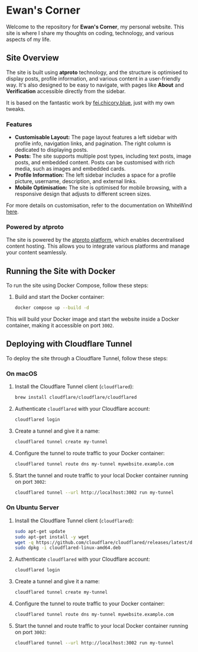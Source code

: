 # Ewan's Corner

Welcome to the repository for **Ewan's Corner**, my personal website. This site is where I share my thoughts on coding, technology, and various aspects of my life.

## Site Overview

The site is built using **atproto** technology, and the structure is optimised to display posts, profile information, and various content in a user-friendly way. It's also designed to be easy to navigate, with pages like **About** and **Verification** accessible directly from the sidebar.

It is based on the fantastic work by [fei.chicory.blue](https://codeberg.org/fei-chicory-blue/atproto-site), just with my own tweaks.

### Features

- **Customisable Layout:** The page layout features a left sidebar with profile info, navigation links, and pagination. The right column is dedicated to displaying posts.
- **Posts:** The site supports multiple post types, including text posts, image posts, and embedded content. Posts can be customised with rich media, such as images and embedded cards.
- **Profile Information:** The left sidebar includes a space for a profile picture, username, description, and external links.
- **Mobile Optimisation:** The site is optimised for mobile browsing, with a responsive design that adjusts to different screen sizes.

For more details on customisation, refer to the documentation on WhiteWind [here](https://whtwnd.com/did:plc:xz3euvkhf44iadavovbsmqoo/3laxrz4dl4s2f).

### Powered by atproto

The site is powered by the [atproto platform](https://atproto.com), which enables decentralised content hosting. This allows you to integrate various platforms and manage your content seamlessly.

## Running the Site with Docker

To run the site using Docker Compose, follow these steps:

1. Build and start the Docker container:

   ```sh
   docker compose up --build -d
   ```

This will build your Docker image and start the website inside a Docker container, making it accessible on port `3002`.

## Deploying with Cloudflare Tunnel

To deploy the site through a Cloudflare Tunnel, follow these steps:

### On macOS

1. Install the Cloudflare Tunnel client (`cloudflared`):

   ```sh
   brew install cloudflare/cloudflare/cloudflared
   ```

2. Authenticate `cloudflared` with your Cloudflare account:

   ```sh
   cloudflared login
   ```

3. Create a tunnel and give it a name:

   ```sh
   cloudflared tunnel create my-tunnel
   ```

4. Configure the tunnel to route traffic to your Docker container:

   ```sh
   cloudflared tunnel route dns my-tunnel mywebsite.example.com
   ```

5. Start the tunnel and route traffic to your local Docker container running on port `3002`:

   ```sh
   cloudflared tunnel --url http://localhost:3002 run my-tunnel
   ```

### On Ubuntu Server

1. Install the Cloudflare Tunnel client (`cloudflared`):

   ```sh
   sudo apt-get update
   sudo apt-get install -y wget
   wget -q https://github.com/cloudflare/cloudflared/releases/latest/download/cloudflared-linux-amd64.deb
   sudo dpkg -i cloudflared-linux-amd64.deb
   ```

2. Authenticate `cloudflared` with your Cloudflare account:

   ```sh
   cloudflared login
   ```

3. Create a tunnel and give it a name:

   ```sh
   cloudflared tunnel create my-tunnel
   ```

4. Configure the tunnel to route traffic to your Docker container:

   ```sh
   cloudflared tunnel route dns my-tunnel mywebsite.example.com
   ```

5. Start the tunnel and route traffic to your local Docker container running on port `3002`:

   ```sh
   cloudflared tunnel --url http://localhost:3002 run my-tunnel
   ```
